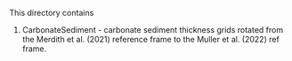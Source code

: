 This directory contains 

1. CarbonateSediment - carbonate sediment thickness grids rotated from the Merdith et al. (2021) reference frame to the Muller et al. (2022) ref frame. 
